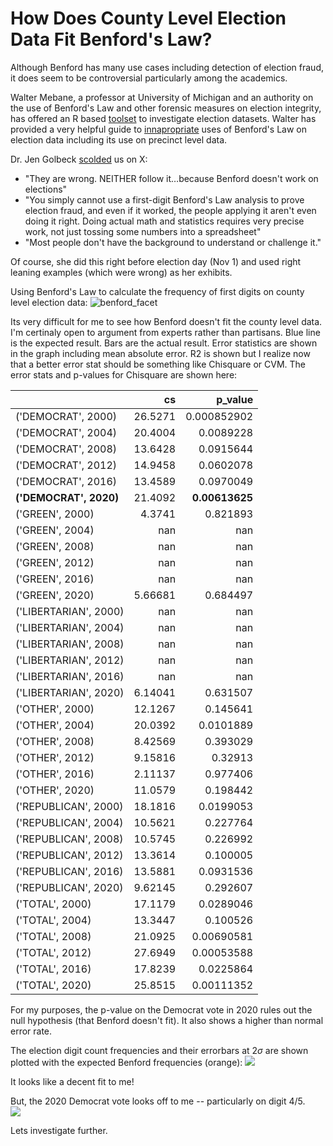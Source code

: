 # How Does County Level Election Data Fit Benford's Law?
Although Benford has many use cases including detection of election fraud, it does seem to be controversial particularly
among the academics.

Walter Mebane, a professor at University of Michigan and an authority on the use of Benford's Law and other forensic measures 
on election integrity, has offered an R based [toolset](https://github.com/UMeforensics/eforensics_public) to investigate
election datasets.   Walter has provided a very helpful guide to [innapropriate](https://websites.umich.edu/~wmebane/inapB.pdf) uses of Benford's Law on election data including its
use on precinct level data.

Dr. Jen Golbeck [scolded](https://x.com/jengolbeck/status/1852531635662565599) us on X:
- "They are wrong. NEITHER follow it…because Benford doesn't work on elections"
- "You simply cannot use a first-digit Benford's Law analysis to prove election fraud, and even if it worked, the people applying it aren't even doing it right. Doing actual math and statistics requires very precise work, not just tossing some numbers into a spreadsheet"
- "Most people don't have the background to understand or challenge it."

Of course, she did this right before election day (Nov 1) and used right leaning examples (which were wrong) as her exhibits.

Using Benford's Law to calculate the frequency of first digits on county level election data:
![benford_facet](C:\Users\lee\PycharmProjects\pres_elect_US\img\benford_facet.jpg)

Its very difficult for me to see how Benford doesn't fit the county level data.  I'm certinaly open to argument from experts
rather than partisans.   Blue line is the expected result.  Bars are the actual result.  Error statistics 
are shown in the graph including mean absolute error.    R2 is shown but I realize now that a better error stat should be something like
Chisquare or CVM.   The error stats and p-values for Chisquare are shown here:

|                        |        cs |        p_value |
|:-----------------------|----------:|---------------:|
| ('DEMOCRAT', 2000)     |  26.5271  |    0.000852902 |
| ('DEMOCRAT', 2004)     |  20.4004  |      0.0089228 |
| ('DEMOCRAT', 2008)     |  13.6428  |      0.0915644 |
| ('DEMOCRAT', 2012)     |  14.9458  |      0.0602078 |
| ('DEMOCRAT', 2016)     |  13.4589  |      0.0970049 |
| **('DEMOCRAT', 2020)** |  21.4092  | **0.00613625** |
| ('GREEN', 2000)        |   4.3741  |       0.821893 |
| ('GREEN', 2004)        | nan       |            nan |
| ('GREEN', 2008)        | nan       |            nan |
| ('GREEN', 2012)        | nan       |            nan |
| ('GREEN', 2016)        | nan       |            nan |
| ('GREEN', 2020)        |   5.66681 |       0.684497 |
| ('LIBERTARIAN', 2000)  | nan       |            nan |
| ('LIBERTARIAN', 2004)  | nan       |            nan |
| ('LIBERTARIAN', 2008)  | nan       |            nan |
| ('LIBERTARIAN', 2012)  | nan       |            nan |
| ('LIBERTARIAN', 2016)  | nan       |            nan |
| ('LIBERTARIAN', 2020)  |   6.14041 |       0.631507 |
| ('OTHER', 2000)        |  12.1267  |       0.145641 |
| ('OTHER', 2004)        |  20.0392  |      0.0101889 |
| ('OTHER', 2008)        |   8.42569 |       0.393029 |
| ('OTHER', 2012)        |   9.15816 |        0.32913 |
| ('OTHER', 2016)        |   2.11137 |       0.977406 |
| ('OTHER', 2020)        |  11.0579  |       0.198442 |
| ('REPUBLICAN', 2000)   |  18.1816  |      0.0199053 |
| ('REPUBLICAN', 2004)   |  10.5621  |       0.227764 |
| ('REPUBLICAN', 2008)   |  10.5745  |       0.226992 |
| ('REPUBLICAN', 2012)   |  13.3614  |       0.100005 |
| ('REPUBLICAN', 2016)   |  13.5881  |      0.0931536 |
| ('REPUBLICAN', 2020)   |   9.62145 |       0.292607 |
| ('TOTAL', 2000)        |  17.1179  |      0.0289046 |
| ('TOTAL', 2004)        |  13.3447  |       0.100526 |
| ('TOTAL', 2008)        |  21.0925  |     0.00690581 |
| ('TOTAL', 2012)        |  27.6949  |     0.00053588 |
| ('TOTAL', 2016)        |  17.8239  |      0.0225864 |
| ('TOTAL', 2020)        |  25.8515  |     0.00111352 |

For my purposes, the p-value on the Democrat vote in 2020 rules out the null hypothesis (that Benford doesn't fit).  It also shows
a higher than normal error rate.

The election digit count frequencies and their errorbars at 2$\sigma$ are shown plotted with the expected Benford frequencies (orange):
![](C:\Users\lee\PycharmProjects\pres_elect_US\img\election_freq.jpg)

It looks like a decent fit to me!

But, the 2020 Democrat vote looks off to me -- particularly on digit 4/5.  
![](C:\Users\lee\PycharmProjects\pres_elect_US\img\benford_20_dem.jpg)

Lets investigate further.








